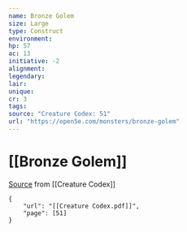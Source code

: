 ```yaml
---
name: Bronze Golem
size: Large
type: Construct
environment: 
hp: 57
ac: 13
initiative: -2
alignment: 
legendary: 
lair: 
unique: 
cr: 3
tags: 
source: "Creature Codex: 51"
url: "https://open5e.com/monsters/bronze-golem"
---
```

# [[Bronze Golem]]

[Source](zotero://open-pdf/library/items/NTNKJRHG?page=51) from [[Creature Codex]]

```pdf
{
	"url": "[[Creature Codex.pdf]]",
	"page": [51]
}
```

